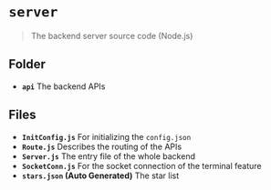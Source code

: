 # `server`

> The backend server source code (Node.js)

## Folder

- **`api`** The backend APIs

## Files

- **`InitConfig.js`** For initializing the `config.json`
- **`Route.js`** Describes the routing of the APIs
- **`Server.js`** The entry file of the whole backend
- **`SocketConn.js`** For the socket connection of the terminal feature
- **`stars.json` (Auto Generated)** The star list
